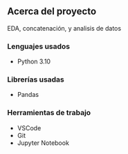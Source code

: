 ## **Acerca del proyecto**

EDA, concatenación, y analisis de datos

### **Lenguajes usados**

- Python 3.10

### **Librerías usadas** 

- Pandas

### **Herramientas de trabajo** 

- VSCode
- Git
- Jupyter Notebook
